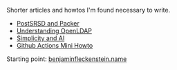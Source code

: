 Shorter articles and howtos I'm found necessary to write.

 * [PostSRSD and Packer](postfixsrsd-and-packer.md)
 * [Understanding OpenLDAP](understanding-openldap.md)
 * [Simplicity and AI](simplicity-and-ai.md)
 * [Github Actions Mini Howto](github-actions-mini-howto.md)

Starting point: [benjaminfleckenstein.name](https://benjaminfleckenstein.name)
